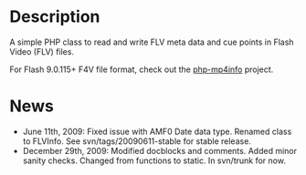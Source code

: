 # Description #
A simple PHP class to read and write FLV meta data and cue points in Flash Video (FLV) files.

For Flash 9.0.115+ F4V file format, check out the [php-mp4info](http://code.google.com/p/php-mp4info/) project.

# News #
  * June 11th, 2009: Fixed issue with AMF0 Date data type. Renamed class to FLVInfo. See svn/tags/20090611-stable for stable release.
  * December 29th, 2009: Modified docblocks and comments. Added minor sanity checks. Changed from functions to static. In svn/trunk for now.
